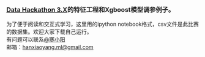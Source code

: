 ### [Data Hackathon 3.X](https://discuss.analyticsvidhya.com/t/data-hackathon-online-3-x-5th-6th-september-2015/2899)的特征工程和Xgboost模型调参例子。
为了便于阅读和交互式学习，这里用的ipython notebook格式，csv文件是此比赛的数据集。欢迎大家下载自己运行。<br>
有问题可以联系[@寒小阳](http://blog.csdn.net/han_xiaoyang)<br>
邮箱：hanxiaoyang.ml@gmail.com
